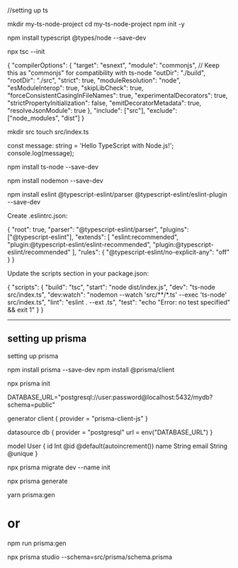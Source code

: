//setting up ts


mkdir my-ts-node-project
cd my-ts-node-project
npm init -y


npm install typescript @types/node --save-dev

npx tsc --init

{
  "compilerOptions": {
    "target": "esnext",
    "module": "commonjs", // Keep this as "commonjs" for compatibility with ts-node
    "outDir": "./build",
    "rootDir": "./src",
    "strict": true,
    "moduleResolution": "node",
    "esModuleInterop": true,
    "skipLibCheck": true,
    "forceConsistentCasingInFileNames": true,
    "experimentalDecorators": true,
    "strictPropertyInitialization": false,
    "emitDecoratorMetadata": true,
    "resolveJsonModule": true
  },
  "include": ["src"],
  "exclude": ["node_modules", "dist"]
}


mkdir src
touch src/index.ts


const message: string = 'Hello TypeScript with Node.js!';
console.log(message);


npm install ts-node --save-dev


npm install nodemon --save-dev


npm install eslint @typescript-eslint/parser @typescript-eslint/eslint-plugin --save-dev


Create .eslintrc.json:

{
  "root": true,
  "parser": "@typescript-eslint/parser",
  "plugins": ["@typescript-eslint"],
  "extends": [
    "eslint:recommended",
    "plugin:@typescript-eslint/eslint-recommended",
    "plugin:@typescript-eslint/recommended"
  ],
  "rules": {
    "@typescript-eslint/no-explicit-any": "off"
  }
}


Update the scripts section in your package.json:

{
  "scripts": {
    "build": "tsc",
    "start": "node dist/index.js",
    "dev": "ts-node src/index.ts",
    "dev:watch": "nodemon --watch 'src/**/*.ts' --exec 'ts-node' src/index.ts",
    "lint": "eslint . --ext .ts",
    "test": "echo \"Error: no test specified\" && exit 1"
  }
}




-----------------------
setting up prisma
----------------------------

setting up prisma

npm install prisma --save-dev
npm install @prisma/client

npx prisma init

DATABASE_URL="postgresql://user:password@localhost:5432/mydb?schema=public"


generator client {
  provider = "prisma-client-js"
}

datasource db {
  provider = "postgresql"
  url      = env("DATABASE_URL")
}

model User {
  id    Int    @id @default(autoincrement())
  name  String
  email String @unique
}

npx prisma migrate dev --name init

npx prisma generate


yarn prisma:gen
# or
npm run prisma:gen



npx prisma studio --schema=src/prisma/schema.prisma